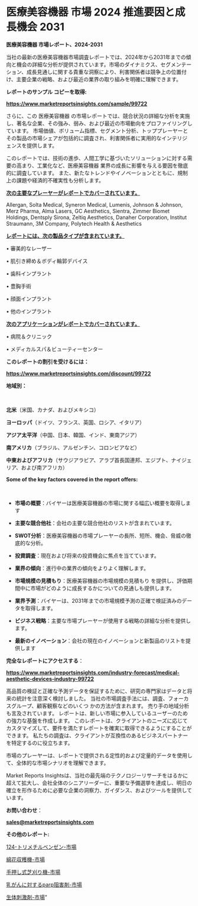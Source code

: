 # 医療美容機器 市場 2024 推進要因と成長機会 2031

<strong>医療美容機器 市場レポート、2024-2031</strong>

当社の最新の医療美容機器市場調査レポートでは、2024年から2031年までの傾向と機会の詳細な分析が提供されています。市場のダイナミクス、セグメンテーション、成長見通しに関する貴重な洞察により、利害関係者は競争上の位置付け、主要企業の戦略、および最近の業界の取り組みを明確に理解できます。



<strong>レポートのサンプル コピーを取得:</strong> <a href=https://www.marketreportsinsights.com/sample/99722>

<strong><u>https://www.marketreportsinsights.com/sample/99722</u></strong></a>

さらに、この 医療美容機器 の市場レポートでは、競合状況の詳細な分析を実施し、著名な企業、その強み、弱み、および最近の市場動向をプロファイリングしています。 市場価値、ボリューム指標、セグメント分析、トッププレーヤーとその製品の市場シェアが包括的に調査され、利害関係者に実用的なインテリジェンスを提供します。

このレポートでは、技術の進歩、人間工学に基づいたソリューションに対する需要の高まり、工業化など、医療美容機器 業界の成長に影響を与える要因を徹底的に調査しています。 また、新たなトレンドやイノベーションとともに、規制上の課題や経済的不確実性も分析します。



<strong><u>次の主要なプレーヤーがレポートでカバーされています。</u></strong>

Allergan, Solta Medical, Syneron Medical, Lumenis, Johnson & Johnson, Merz Pharma, Alma Lasers, GC Aesthetics, Sientra, Zimmer Biomet Holdings, Dentsply Sirona, Zeltiq Aesthetics, Danaher Corporation, Institut Straumann, 3M Company, Polytech Health & Aesthetics



<strong><u><b>レポートには、次の製品タイプが含まれています。</b></u></strong>

• 審美的なレーザー

• 肌引き締め＆ボディ輪郭デバイス

• 歯科インプラント

• 豊胸手術

• 顔面インプラント

• 他のインプラント



<strong><u><b>次のアプリケーションがレポートでカバーされています。</b></u></strong>

• 病院＆クリニック

• メディカルスパ＆ビューティーセンター



<strong><b>このレポートの割引を受けるには：</b></strong>

<a href=https://www.marketreportsinsights.com/discount/99722>

<strong><u>https://www.marketreportsinsights.com/discount/99722</u></strong></a>



<strong>地域別：</strong>

<strong> </strong>



<strong>北米</strong>（米国、カナダ、およびメキシコ）



<strong>ヨーロッパ</strong>（ドイツ、フランス、英国、ロシア、イタリア）



<strong>アジア太平洋</strong>（中国、日本、韓国、インド、東南アジア）



<strong>南アメリカ</strong>（ブラジル、アルゼンチン、コロンビアなど）



<strong>中東およびアフリカ</strong>（サウジアラビア、アラブ首長国連邦、エジプト、ナイジェリア、および南アフリカ）



<strong>Some of the key factors covered in the report offers:</strong>

<strong> </strong>
<ul>
  <li>

<strong>市場の概要</strong>：バイヤーは医療美容機器の市場に関する幅広い概要を取得します</li>
  <li>

<strong>主要な競合他社</strong>：会社の主要な競合他社のリストが含まれています。</li>
  <li>

<strong>SWOT分析</strong>：医療美容機器の市場プレーヤーの長所、短所、機会、脅威の徹底的な分析。</li>
  <li>

<strong>投資調査</strong>：現在および将来の投資機会に焦点を当てています。</li>
  <li>

<strong>業界の傾向</strong>：進行中の業界の傾向をよりよく理解します。</li>
  <li>

<strong>市場規模の見積もり</strong>：医療美容機器の市場規模の見積もり を提供し、評価期間中に市場がどのように成長するかについての見通しも提供します。</li>
  <li>

<strong>業界予測</strong>：バイヤーは、2031年までの市場規模予測の正確で検証済みのデータを取得します。</li>
  <li>

<strong>ビジネス戦略</strong>：主要な市場プレーヤーが使用する戦略の詳細な分析を提供します。</li>
  <li>

<strong>最新のイノベーション</strong>：会社の現在のイノベーションと新製品のリストを提供します</li>
</ul>


<strong>完全なレポートにアクセスする</strong>：

<a href=https://www.marketreportsinsights.com/industry-forecast/medical-aesthetic-devices-industry-99722>

<strong><u>https://www.marketreportsinsights.com/industry-forecast/medical-aesthetic-devices-industry-99722</u></strong></a>

高品質の検証と正確な予測データを保証するために、研究の専門家はデータと将来の統計を注意深く検討しました。 当社の市場調査手法には、調査、フォーカスグループ、顧客観察などのいくつ かの方法が含まれます。 売り手の地域分析も言及されています。 レポートは、新しい市場に参入しているユーザーのための強力な基盤を作成します。 このレポートは、クライアントのニーズに応じてカスタマイズして、要件を満たすレポートを確実に取得できるようにすることができます。 私たちの調査は、クライアントが互換性のあるビジネスパートナーを特定するのに役立ちます。

市場のプレーヤーは、レポートで提供される定性的および定量的データを使用して、全体的な市場シナリオを理解できます。

Market Reports Insightsは、当社の最先端のテクノロジーリサーチをはるかに超えて拡大し、会社全体のシニアリーダーに、重要な予備選挙を達成し、明日の確立を形作るために必要な企業の洞察力、ガイダンス、およびツールを提供しています。



<strong><b>お問い合わせ</b></strong>：

<a href=mailto:sales@marketreportsinsights.com>

<strong><u>sales@marketreportsinsights.com</u></strong></a>



<strong>その他のレポート:</strong>

<a href=https://www.linkedin.com/pulse/124-トリメチルベンゼン-市場-2030-年までの需要に焦点を当てた-2023-年調査レポート-pr-news-hub-uu31c/>124-トリメチルベンゼン-市場</a>

<a href=https://www.linkedin.com/pulse/綿花収穫機-市場-2023-年のダイナミクスとビジネストレンド-2030-emaif/>綿花収穫機-市場</a>

<a href=https://www.linkedin.com/pulse/手押し式芝刈り機-市場-2023-推進要因と成長機会-2030-consumer-connection-collective-360-rhu6f/>手押し式芝刈り機-市場</a>

<a href=https://www.linkedin.com/pulse/乳がんに対するparp阻害剤-市場-2023-年のダイナミクスとビジネストレンド-bofdf/>乳がんに対するparp阻害剤-市場</a>

<a href=https://www.linkedin.com/pulse/生体刺激剤-市場-2023-swot-分析と成長率-2030-trendsetters-testimonials-360-anal-l6v3c/>生体刺激剤-市場</a>"
